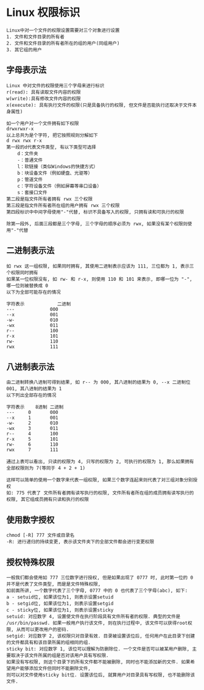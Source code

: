 # Linux 权限标识

    Linux中对一个文件的权限设置需要对三个对象进行设置
    1. 文件和文件目录的所有者
    2. 文件和文件目录的所有者所在的组的用户(同组用户)
    3. 其它组的用户

## 字母表示法

    Linux 中对文件的权限使用三个字母来进行标识
    r(read): 具有读取文件内容的权限
    w(write):具有修改文件内容的权限
    x(execute): 具有执行文件的权限(只是具备执行的权限, 但文件是否能执行还取决于文件本身属性)
    
    如一个用户对一个文件拥有如下权限
    drwxrwxr-x
    以上总共为是个字符, 把它按照规则分解如下
    d rwx rwx r-x
    第一段的d代表文件类型, 有以下类型可选择
        d：文件夹
        -：普通文件
        l：软链接（类似Windows的快捷方式）
        b：块设备文件（例如硬盘、光驱等）
        p：管道文件
        c：字符设备文件（例如屏幕等串口设备）
        s：套接口文件
    第二段是指文件所有者拥有 rwx 三个权限
    第三段是指文件所有者所在组的用户拥有 rwx 三个权限
    第四段标识中中间字母使用"-"代替, 标识不具备写入的权限, 只拥有读和可执行的权限

    除第一段外, 后面三段都是三个字母, 三个字母的顺序必须为 rwx, 如果没有某个权限则使用"-"代替

## 二进制表示法

    如 rwx 这一组权限, 如果同时拥有, 其使用二进制表示应该为 111, 三位都为 1, 表示三个权限同时拥有
    如果某一位权限没有, 如 rw- 和 r-x, 则使用 110 和 101 来表示, 即哪一位为 "-", 哪一位则被替换成 0
    以下为全部可能存在的情况

    字符表示		    二进制
    ---	    	    000
    --x	    	    001
    -w-	    	    010
    -wx	    	    011
    r--	    	    100
    r-x	    	    101
    rw-	    	    110
    rwx	    	    111

## 八进制表示法

    由二进制转换八进制可得到结果, 如 r-- 为 000, 其八进制的结果为 0, --x 二进制位 001, 其八进制的结果为 1
    以下列出全部存在的情况

    字符表示	8进制	二进制
    ---	    0	    000
    --x	    1	    001
    -w-	    2	    010
    -wx	    3	    011
    r--	    4	    100
    r-x	    5	    101
    rw-	    6	    110
    rwx	    7	    111

    通过上表可以看出, 只读的权限为 4, 只写的权限为 2, 可执行的权限为 1, 那么如果拥有全部权限则为 7(等同于 4 + 2 + 1)

    这样可以简单的使用一个数字来代表一组权限, 如果三个数字连起来则代表了对三组对象分别授权
    如: 775 代表了 文件所有者拥有读写执行的权限, 文件所有者所在组的成员拥有读写执行的权限, 其它组成员拥有只读和执行的权限

## 使用数字授权

    chmod [-R] 777 文件或目录名
    -R: 进行递归的持续变更, 表示该文件夹下的全部文件都会进行变更权限

## 授权特殊权限

    一般我们都会使用如 777 三位数字进行授权, 但是如果出现了 0777 时, 此时第一位的 0 并不是代表了文件类型, 而是是文件特殊权限, 
    如前面所讲, 一个数字代表了三个字母, 0777 中的 0 也代表了三个字母(abc), 如下: 
    a - setuid位, 如果该位为1, 则表示设置setuid
    b - setgid位, 如果该位为1, 则表示设置setgid
    c - sticky位, 如果该位为1, 则表示设置sticky
    setuid: 对应数字 4, 设置使文件在执行阶段具有文件所有者的权限. 典型的文件是 /usr/bin/passwd. 如果一般用户执行该文件, 则在执行过程中, 该文件可以获得root权限, 从而可以更改用户的密码.
    setgid: 对应数字 2, 该权限只对目录有效. 目录被设置该位后, 任何用户在此目录下创建的文件都具有和该目录所属的组相同的组.
    sticky bit: 对应数字 1, 该位可以理解为防删除位. 一个文件是否可以被某用户删除, 主要取决于该文件所属的组是否对该用户具有写权限.
    如果没有写权限, 则这个目录下的所有文件都不能被删除, 同时也不能添加新的文件. 如果希望用户能够添加文件但同时不能删除文件,
    则可以对文件使用sticky bit位. 设置该位后, 就算用户对目录具有写权限, 也不能删除该文件.
    

    